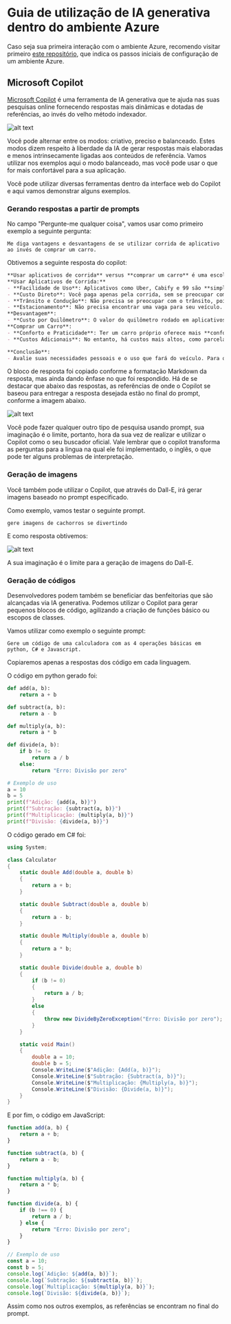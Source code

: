# Guia de utilização de IA generativa dentro do ambiente Azure

Caso seja sua primeira interação com o ambiente Azure, recomendo visitar primeiro [este repositório](https://github.com/HugoCSouza/inicio-azure), que indica os passos iniciais de configuração de um ambiente Azure.

## Microsoft Copilot

[Microsoft Copilot](https://copilot.microsoft.com/) é uma ferramenta de IA generativa que te ajuda nas suas pesquisas online fornecendo respostas mais dinâmicas e dotadas de referências, ao invés do velho método indexador.

![alt text](image.png)

Você pode alternar entre os modos: criativo, preciso e balanceado. Estes modos dizem respeito à liberdade da IA de gerar respostas mais elaboradas e menos intrinsecamente ligadas aos conteúdos de referência. Vamos utilizar nos exemplos aqui o modo balanceado, mas você pode usar o que for mais confortável para a sua aplicação.

Você pode utilizar diversas ferramentas dentro da interface web do Copilot e aqui vamos demonstrar alguns exemplos.

### Gerando respostas a partir de prompts

No campo "Pergunte-me qualquer coisa", vamos usar como primeiro exemplo a seguinte pergunta:

    Me diga vantagens e desvantagens de se utilizar corrida de aplicativo ao invés de comprar um carro.

Obtivemos a seguinte resposta do copilot:

```markdown
**Usar aplicativos de corrida** versus **comprar um carro** é uma escolha que envolve considerações importantes. Vamos explorar as vantagens e desvantagens de cada opção:
**Usar Aplicativos de Corrida:**
- **Facilidade de Uso**: Aplicativos como Uber, Cabify e 99 são **simples de usar**. Basta baixá-los, fazer o cadastro e solicitar um motorista.
- **Custo Direto**: Você paga apenas pela corrida, sem se preocupar com **manutenção do veículo, IPVA, seguros ou multas**.
- **Trânsito e Condução**: Não precisa se preocupar com o trânsito, pois outra pessoa dirige para você. Isso permite que você aproveite o tempo para outras atividades, como redes sociais, ligações ou verificação de e-mails.
- **Estacionamento**: Não precisa encontrar uma vaga para seu veículo.
**Desvantagem**:
- **Custo por Quilômetro**: O valor do quilômetro rodado em aplicativos de corrida tende a ser mais caro do que o de um carro comum.
**Comprar um Carro**:
- **Conforto e Praticidade**: Ter um carro próprio oferece mais **conforto e liberdade**. É ideal para viagens longas e para transportar crianças e idosos.
- **Custos Adicionais**: No entanto, há custos mais altos, como parcelas do financiamento, IPVA, licenciamento, seguro, manutenções periódicas e eventuais consertos.

**Conclusão**:
- Avalie suas necessidades pessoais e o uso que fará do veículo. Para quem roda muito, especialmente com bagagem e passageiros, o carro próprio pode ser a melhor escolha. Já para trajetos curtos e sem companhia, os aplicativos de transporte são mais econômicos
```

O bloco de resposta foi copiado conforme a formatação Markdown da resposta, mas ainda dando ênfase no que foi respondido. Há de se destacar que abaixo das respostas, as referências de onde o Copilot se baseou para entregar a resposta desejada estão no final do prompt, conforme a imagem abaixo.

![alt text](image-1.png)

Você pode fazer qualquer outro tipo de pesquisa usando prompt, sua imaginação é o limite, portanto, hora da sua vez de realizar e utilizar o Copilot como o seu buscador oficial. Vale lembrar que o copilot transforma as perguntas para a lingua na qual ele foi implementado, o inglês, o que pode ter alguns problemas de interpretação.

### Geração de imagens

Você também pode utilizar o Copilot, que através do Dall-E, irá gerar imagens baseado no prompt especificado.

Como exemplo, vamos testar o seguinte prompt.

    gere imagens de cachorros se divertindo

E como resposta obtivemos:

![alt text](image-2.png)

A sua imaginação é o limite para a geração de imagens do Dall-E.

### Geração de códigos

Desenvolvedores podem também se beneficiar das benfeitorias que são alcançadas via IA generativa. Podemos utilizar o Copilot para gerar pequenos blocos de código, agilizando a criação de funções básico ou escopos de classes.

Vamos utilizar como exemplo o seguinte prompt:

    Gere um código de uma calculadora com as 4 operações básicas em python, C# e Javascript.

Copiaremos apenas a respostas dos código em cada linguagem.

O código em python gerado foi:

``` python
def add(a, b):
    return a + b

def subtract(a, b):
    return a - b

def multiply(a, b):
    return a * b

def divide(a, b):
    if b != 0:
        return a / b
    else:
        return "Erro: Divisão por zero"

# Exemplo de uso
a = 10
b = 5
print(f"Adição: {add(a, b)}")
print(f"Subtração: {subtract(a, b)}")
print(f"Multiplicação: {multiply(a, b)}")
print(f"Divisão: {divide(a, b)}")
```

O código gerado em C# foi:

```c#
using System;

class Calculator
{
    static double Add(double a, double b)
    {
        return a + b;
    }

    static double Subtract(double a, double b)
    {
        return a - b;
    }

    static double Multiply(double a, double b)
    {
        return a * b;
    }

    static double Divide(double a, double b)
    {
        if (b != 0)
        {
            return a / b;
        }
        else
        {
            throw new DivideByZeroException("Erro: Divisão por zero");
        }
    }

    static void Main()
    {
        double a = 10;
        double b = 5;
        Console.WriteLine($"Adição: {Add(a, b)}");
        Console.WriteLine($"Subtração: {Subtract(a, b)}");
        Console.WriteLine($"Multiplicação: {Multiply(a, b)}");
        Console.WriteLine($"Divisão: {Divide(a, b)}");
    }
}
```

E por fim, o código em JavaScript:

```javascript
function add(a, b) {
    return a + b;
}

function subtract(a, b) {
    return a - b;
}

function multiply(a, b) {
    return a * b;
}

function divide(a, b) {
    if (b !== 0) {
        return a / b;
    } else {
        return "Erro: Divisão por zero";
    }
}

// Exemplo de uso
const a = 10;
const b = 5;
console.log(`Adição: ${add(a, b)}`);
console.log(`Subtração: ${subtract(a, b)}`);
console.log(`Multiplicação: ${multiply(a, b)}`);
console.log(`Divisão: ${divide(a, b)}`);
```

Assim como nos outros exemplos, as referências se encontram no final do prompt.
